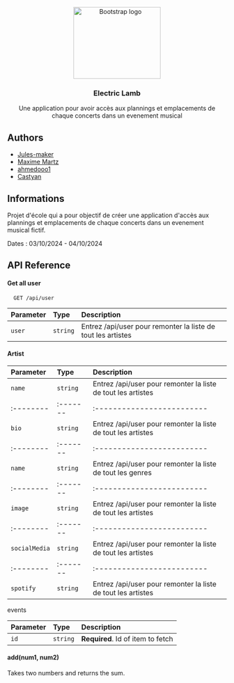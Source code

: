 <p align="center">
  <a href="https://getbootstrap.com/">
    <img src="https://cdn.discordapp.com/attachments/776831193043304468/1291367319942987838/DALLE-2024-10-03-10.13.12-A-logo-featuring-a-sheep-with-headphones-on_-listening-to-music.png?ex=66ffd709&is=66fe8589&hm=ac2f314cffe525cd85daafe3847ec0f424f4847ea1b3a7ee111645a1fffef2ee&" alt="Bootstrap logo" width="200" height="165">
  </a>
</p>

<h3 align="center">Electric Lamb</h3>

<p align="center">
  Une application pour avoir accès aux plannings et emplacements de chaque concerts dans un evenement musical
</p>

## Authors

- [Jules-maker](https://github.com/Jules-maker)
- [Maxime Martz](https://github.com/MaximeMartz)
- [ahmedooo1](https://github.com/ahmedooo1)
- [Castyan](https://github.com/Castyan)

## Informations

Projet d'école qui a pour objectif de créer une application d'accès aux plannings et emplacements de chaque concerts dans un evenement musical fictif.

Dates : 03/10/2024 - 04/10/2024

## API Reference
#### Get all user

```http
  GET /api/user
```

| Parameter | Type     | Description                |
| :-------- | :------- | :------------------------- |
|   `user`  | `string` | Entrez /api/user pour remonter la liste de tout les artistes |

#### Artist

| Parameter | Type     | Description                |
| :-------- | :------- | :------------------------- |
|   `name`  | `string` | Entrez /api/user pour remonter la liste de tout les artistes |
| :-------- | :------- | :------------------------- |
|   `bio`  | `string` | Entrez /api/user pour remonter la liste de tout les artistes |
| :-------- | :------- | :------------------------- |
|   `name`  | `string` | Entrez /api/user pour remonter la liste de tout les genres |
| :-------- | :------- | :------------------------- |
|   `image`  | `string` | Entrez /api/user pour remonter la liste de tout les artistes |
| :-------- | :------- | :------------------------- |
|   `socialMedia`  | `string` | Entrez /api/user pour remonter la liste de tout les artistes |
| :-------- | :------- | :------------------------- |
|   `spotify`  | `string` | Entrez /api/user pour remonter la liste de tout les artistes |

events



| Parameter | Type     | Description                       |
| :-------- | :------- | :-------------------------------- |
| `id`      | `string` | **Required**. Id of item to fetch |

#### add(num1, num2)

Takes two numbers and returns the sum.

